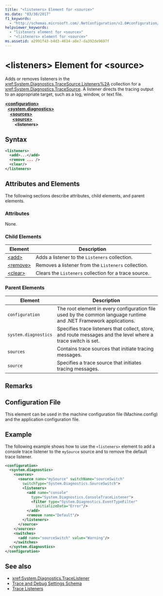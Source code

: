 ```yaml
---
title: "<listeners> Element for <source>"
ms.date: "03/30/2017"
f1_keywords: 
  - "http://schemas.microsoft.com/.NetConfiguration/v2.0#configuration/system.diagnostics/sources/source/listeners"
helpviewer_keywords: 
  - "listeners element for <source>"
  - "<listeners> element for <source>"
ms.assetid: a2991f43-b4d3-4614-a8e7-da392de9697f
---
```

# \<listeners> Element for \<source>
Adds or removes listeners in the <xref:System.Diagnostics.TraceSource.Listeners%2A> collection for a <xref:System.Diagnostics.TraceSource>. A listener directs the tracing output to an appropriate target, such as a log, window, or text file.  
  
[**\<configuration>**](../configuration-element.md)  
&nbsp;&nbsp;[**\<system.diagnostics>**](system-diagnostics-element.md)  
&nbsp;&nbsp;&nbsp;&nbsp;[**\<sources>**](sources-element.md)  
&nbsp;&nbsp;&nbsp;&nbsp;&nbsp;&nbsp;[**\<source>**](source-element.md)  
&nbsp;&nbsp;&nbsp;&nbsp;&nbsp;&nbsp;&nbsp;&nbsp;**\<listeners>**  
  
## Syntax  
  
```xml  
<listeners>
  <add>...</add>  
  <remove ... />  
  <clear/>  
</listeners>  
```  
  
## Attributes and Elements  
 The following sections describe attributes, child elements, and parent elements.  
  
### Attributes  
 None.  
  
### Child Elements  
  
|Element|Description|  
|-------------|-----------------|  
|[\<add>](add-element-for-listeners-for-source.md)|Adds a listener to the `Listeners` collection.|  
|[\<remove>](remove-element-for-listeners-for-source.md)|Removes a listener from the `Listeners` collection.|  
|[\<clear>](clear-element-for-listeners-for-source.md)|Clears the `Listeners` collection for a trace source.|  
  
### Parent Elements  
  
|Element|Description|  
|-------------|-----------------|  
|`configuration`|The root element in every configuration file used by the common language runtime and .NET Framework applications.|  
|`system.diagnostics`|Specifies trace listeners that collect, store, and route messages and the level where a trace switch is set.|  
|`sources`|Contains trace sources that initiate tracing messages.|  
|`source`|Specifies a trace source that initiates tracing messages.|  
  
## Remarks  
  
## Configuration File  
 This element can be used in the machine configuration file (Machine.config) and the application configuration file.  
  
## Example  
 The following example shows how to use the `<listeners>` element to add a console trace listener to the `mySource` source and to remove the default trace listener.  
  
```xml  
<configuration>  
  <system.diagnostics>  
    <sources>  
      <source name="mySource" switchName="sourceSwitch"
        switchType="System.Diagnostics.SourceSwitch">  
        <listeners>  
          <add name="console"
            type="System.Diagnostics.ConsoleTraceListener">  
            <filter type="System.Diagnostics.EventTypeFilter"
              initializeData="Error"/>  
          </add>  
          <remove name="Default"/>  
        </listeners>  
      </source>  
    </sources>  
    <switches>  
      <add name="sourceSwitch" value="Warning"/>  
    </switches>  
  </system.diagnostics>  
</configuration>  
```  
  
## See also

- <xref:System.Diagnostics.TraceListener>
- [Trace and Debug Settings Schema](index.md)
- [Trace Listeners](../../../debug-trace-profile/trace-listeners.md)
